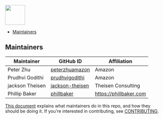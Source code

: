 <img src="https://opensearch.org/assets/brand/SVG/Logo/opensearch_logo_default.svg" height="64px"/>

- [Maintainers](#maintainers)

## Maintainers

| Maintainer       | GitHub ID                                           | Affiliation |
| ---------------- | --------------------------------------------------- | ----------- |
| Peter Zhu        | [peterzhuamazon](https://github.com/peterzhuamazon) | Amazon      |
| Prudhvi Godithi  | [prudhvigodithi](https://github.com/prudhvigodithi) | Amazon      | 
| jackson Theisen  | [jackson-theisen](https://github.com/jackson-theisen)| Theisen Consulting | 
| Phillip Baker  | [phillbaker](https://github.com/phillbaker)| https://phillbaker.com | 

[This document](https://github.com/opensearch-project/.github/blob/main/MAINTAINERS.md) explains what maintainers do in this repo, and how they should be doing it. If you're interested in contributing, see [CONTRIBUTING](CONTRIBUTING.md).

